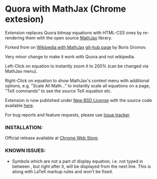 Quora with MathJax (Chrome extesion)
========================================

Extension replaces Quora bitmap equations with HTML-CSS ones by re-rendering them with the open source [MathJax](http://mathjax.org/) library. 

Forked from on [Wikipedia with MathJax](https://chrome.google.com/webstore/detail/wikipedia-with-mathjax/fhomhkjcommffnlajeemenejemmegcmi) [git-hub page](https://github.com/bgromov/wiki-mathjax) by Boris Gromov.

Very minor change to make it work with Quora and not wikipedia. 

Left-Click on equation to instantly zoom it to 200% (can be changed via MathJax menu).

Right-Click on equation to show MathJax's context menu with additional options, e.g. "Scale All Math..." to instantly scale all equations on a page, "TeX commands" to see the source TeX equation etc.

Extension is now published under [New BSD License](https://github.com/bgromov/wiki-mathjax/blob/master/LICENSE.md) with the source code available [here](https://github.com/bgromov/wiki-mathjax).

For bug reports and feature requests, please use [Issue tracker](https://github.com/bgromov/wiki-mathjax/issues).

### INSTALLATION:

Official release available at [Chrome Web Store](https://chrome.google.com/webstore/detail/wikipedia-with-mathjax/fhomhkjcommffnlajeemenejemmegcmi).


### KNOWN ISSUES:

 - Symbols which are not a part of display equation, i.e. not typed in between <math>...</math>, but right after it, will be displayed from the next line. This is along with LaTeX markup rules and won't be fixed.
 
